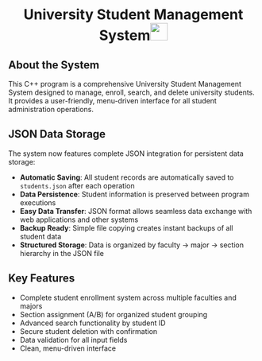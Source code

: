<h1 align="center"><b>University Student Management System</b><img src="https://media.giphy.com/media/hvRJCLFzcasrR4ia7z/giphy.gif" width="35"></h1>

<div class="feature-box">
        <h2>About the System</h2>
        <p>This C++ program is a comprehensive University Student Management System designed to manage, enroll, search, and delete university students. It provides a user-friendly, menu-driven interface for all student administration operations.</p>
    </div>

  <div class="json-feature">
        <h2>JSON Data Storage</h2>
        <p>The system now features complete JSON integration for persistent data storage:</p>
        <ul>
            <li><strong>Automatic Saving</strong>: All student records are automatically saved to <code>students.json</code> after each operation</li>
            <li><strong>Data Persistence</strong>: Student information is preserved between program executions</li>
            <li><strong>Easy Data Transfer</strong>: JSON format allows seamless data exchange with web applications and other systems</li>
            <li><strong>Backup Ready</strong>: Simple file copying creates instant backups of all student data</li>
            <li><strong>Structured Storage</strong>: Data is organized by faculty → major → section hierarchy in the JSON file</li>
        </ul>
    </div>

<h2>Key Features</h2>
    <ul>
        <li>Complete student enrollment system across multiple faculties and majors</li>
        <li>Section assignment (A/B) for organized student grouping</li>
        <li>Advanced search functionality by student ID</li>
        <li>Secure student deletion with confirmation</li>
        <li>Data validation for all input fields</li>
        <li>Clean, menu-driven interface</li>
    </ul>
